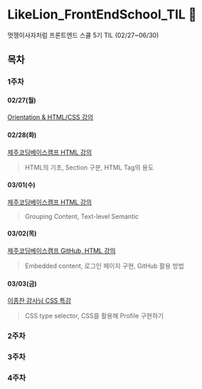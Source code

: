 # LikeLion_FrontEndSchool_TIL 📑

멋쟁이사자처럼 프론트엔드 스쿨 5기 TIL (02/27~06/30)

## 목차

### 1주차

#### 02/27(월)

[Orientation & HTML/CSS 강의](https://github.com/luckjjh/LikeLion_FrontEndSchool_TIL/blob/main/0328/README.md)

#### 02/28(화)

[제주코딩베이스캠프 HTML 강의](https://github.com/luckjjh/LikeLion_FrontEndSchool_TIL/tree/main/0329)

> HTML의 기초, Section 구분, HTML Tag의 용도

#### 03/01(수)

[제주코딩베이스캠프 HTML 강의](https://github.com/luckjjh/LikeLion_FrontEndSchool_TIL/tree/main/0330)

> Grouping Content, Text-level Semantic

#### 03/02(목)

[제주코딩베이스캠프 GitHub, HTML 강의](https://github.com/luckjjh/LikeLion_FrontEndSchool_TIL/tree/main/0331)

> Embedded content, 로그인 페이지 구현, GitHub 활용 방법

#### 03/03(금)

[이종찬 강사님 CSS 특강](https://github.com/luckjjh/LikeLion_FrontEndSchool_TIL/tree/main/0401)

> CSS type selector, CSS를 활용해 Profile 구현하기

### 2주차

### 3주차

### 4주차
